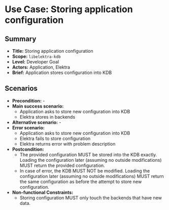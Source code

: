 # Use Case: Storing application configuration

## Summary

- **Title:** Storing application configuration
- **Scope:** `libelektra-kdb`
- **Level:** Developer Goal
- **Actors:** Application, Elektra
- **Brief:** Application stores configuration into KDB

## Scenarios

- **Precondition:** -
- **Main success scenario:**
  - Application asks to store new configuration into KDB
  - Elektra stores in backends
- **Alternative scenario:** -
- **Error scenario:**
  - Application asks to store new configuration into KDB
  - Elektra fails to store configuration
  - Elektra returns error with problem description
- **Postcondition:**
  - The provided configuration MUST be stored into the KDB exactly.
    Loading the configuration later (assuming no outside modifications) MUST return the provided configuration.
  - In case of error, the KDB MUST NOT be modified.
    Loading the configuration later (assuming no outside modifications) MUST return the same configuration as before the attempt to store new configuration.
- **Non-functional Constraints:**
  - Storing configuration MUST only touch the backends that have new data.
